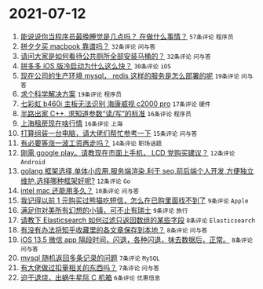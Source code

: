 # 2021-07-12

1. [能说说你当程序员最晚睡觉是几点吗？ 在做什么事情？](https://www.v2ex.com/t/788925) `57条评论` `程序员`
1. [拼夕夕买 macbook 靠谱吗？](https://www.v2ex.com/t/788920) `32条评论` `问与答`
1. [请问大家是如何看待公共厕所全部安装马桶的？](https://www.v2ex.com/t/788972) `32条评论` `问与答`
1. [拼多多 iOS 版冷启动为什么这么快？](https://www.v2ex.com/t/788942) `30条评论` `iOS`
1. [现在公司的生产环境 mysql， redis 这样的服务是怎么部署的呢](https://www.v2ex.com/t/788949) `19条评论` `问与答`
1. [求个科学解决方案](https://www.v2ex.com/t/788940) `19条评论` `程序员`
1. [七彩虹 b460i 主板无法识别 海康威视 c2000 pro](https://www.v2ex.com/t/788944) `17条评论` `硬件`
1. [半路出家 C++, 求知道参数“读/写”的标准](https://www.v2ex.com/t/788934) `16条评论` `程序员`
1. [上海租房现在啥行情](https://www.v2ex.com/t/788921) `16条评论` `上海`
1. [打算组装一台电脑，请大佬们帮忙参考一下](https://www.v2ex.com/t/788943) `15条评论` `问与答`
1. [有必要等涨一波工资再走吗？](https://www.v2ex.com/t/788946) `14条评论` `职场话题`
1. [刚需 google play。请教现在市面上手机， LCD 党购买建议？](https://www.v2ex.com/t/788973) `12条评论` `Android`
1. [golang 框架选择,单体小应用,服务端渲染,利于 seo,前后端个人开发,方便独立维护.选择哪种框架好呢?](https://www.v2ex.com/t/788971) `12条评论` `Go`
1. [intel mac 还能用多久？](https://www.v2ex.com/t/788936) `10条评论` `问与答`
1. [我记得以前 1 元购买过熊猫吃短信，怎么在已购里面找不到了](https://www.v2ex.com/t/788980) `9条评论` `Apple`
1. [满足你对美所有幻想的小镇，可不止有瑞士](https://www.v2ex.com/t/788958) `9条评论` `旅行`
1. [请教下 Elasticsearch 如何过滤只返回数组的某些字段](https://www.v2ex.com/t/788938) `8条评论` `Elasticsearch`
1. [有没有办法将知乎收藏里的各文章保存到本地？](https://www.v2ex.com/t/788922) `8条评论` `问与答`
1. [iOS 13.5 微信 app 隔段时间，闪退，各种闪退，抹去数据后，正常。](https://www.v2ex.com/t/788919) `8条评论` `问与答`
1. [mysql 随机返回多条记录的问题](https://www.v2ex.com/t/788960) `7条评论` `MySQL`
1. [有大佬做过扣量相关的东西吗？](https://www.v2ex.com/t/788926) `7条评论` `问与答`
1. [迫于退烧，出蜗牛星际 C 机箱](https://www.v2ex.com/t/788950) `6条评论` `优惠信息`
